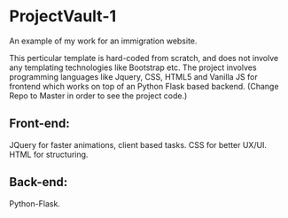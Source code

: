 # ProjectVault-1

An example of my work for an immigration website.

This perticular template is hard-coded from scratch, and does not involve any templating technologies like Bootstrap etc. The project involves programming languages like Jquery, CSS, HTML5 and Vanilla JS for frontend which works on top of an Python Flask based backend.
(Change Repo to Master in order to see the project code.)
## Front-end:
JQuery for faster animations, client based tasks.
CSS for better UX/UI.
HTML for structuring.

## Back-end:
Python-Flask.
